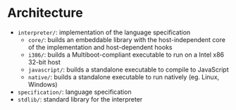 # Architecture

- `interpreter/`: implementation of the language specification
  - `core/`: builds an embeddable library with the host-independent core of the implementation and host-dependent hooks
  - `i386/`: builds a Multiboot-compliant executable to run on a Intel x86 32-bit host
  - `javascript/`: builds a standalone executable to compile to JavaScript
  - `native/`: builds a standalone executable to run natively (eg. Linux, Windows)
- `specification/`: language specification
- `stdlib/`: standard library for the interpreter
